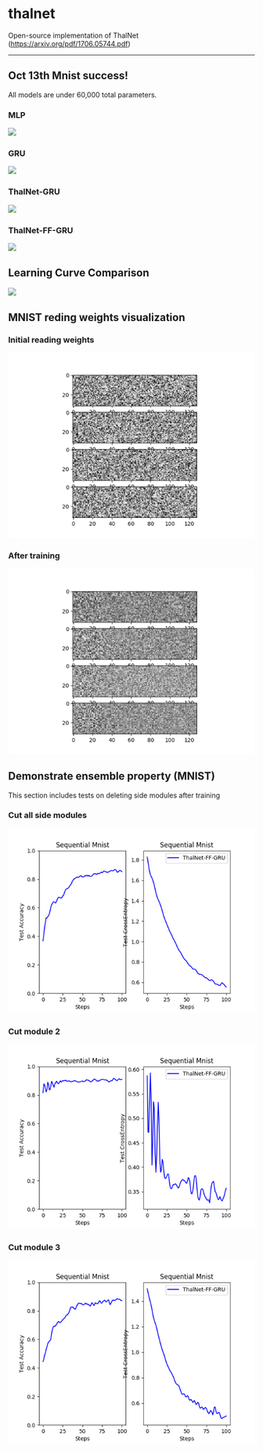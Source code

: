 # thalnet
Open-source implementation of ThalNet (https://arxiv.org/pdf/1706.05744.pdf)

---

## Oct 13th Mnist success!
All models are under 60,000 total parameters.
### MLP
![](/figure/MLP.png)
### GRU 
![](/figure/GRU.png)
### ThalNet-GRU 
![](/figure/ThalNet_GRU.png)
### ThalNet-FF-GRU
![](/figure/ThalNet_FF_GRU.png)

## Learning Curve Comparison
![](/figure/Learning_curve.png)

## MNIST reding weights visualization

### Initial reading weights
![](/figure/Initial_reading_weights.png)

### After training
![](/figure/mnist_learned_reading_weights.png)

## Demonstrate ensemble property (MNIST)

This section includes tests on deleting side modules after training

### Cut all side modules
![](figure/cut_all_side_moudles.png)

### Cut module 2
![](figure/cut_module2.png)

### Cut module 3
![](figure/cut_module3.png)

